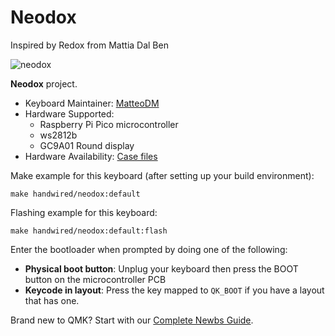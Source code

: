 # Neodox

Inspired by Redox from Mattia Dal Ben

![neodox](https://imgur.com/sA6O45J)

**Neodox** project.

- Keyboard Maintainer: [MatteoDM](https://github.com/MatteoDM)  
- Hardware Supported: 
    - Raspberry Pi Pico microcontroller
    - ws2812b
    - GC9A01 Round display
- Hardware Availability: [Case files](https://www.thingiverse.com/thing:5625196)


Make example for this keyboard (after setting up your build environment):

    make handwired/neodox:default

Flashing example for this keyboard:

    make handwired/neodox:default:flash

Enter the bootloader when prompted by doing one of the following:
* **Physical boot button**: Unplug your keyboard then press the BOOT button on the microcontroller PCB
* **Keycode in layout**: Press the key mapped to `QK_BOOT` if you have a layout that has one.


Brand new to QMK? Start with our [Complete Newbs Guide](https://docs.qmk.fm/#/newbs).
